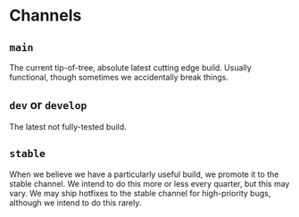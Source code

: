 # Channels

## `main`

The current tip-of-tree, absolute latest cutting edge build. Usually functional, though sometimes we accidentally break things.

## `dev` or `develop`

The latest not fully-tested build.

## `stable`

When we believe we have a particularly useful build, we promote it to the stable channel.
We intend to do this more or less every quarter, but this may vary. We may ship hotfixes
to the stable channel for high-priority bugs, although we intend to do this rarely.

